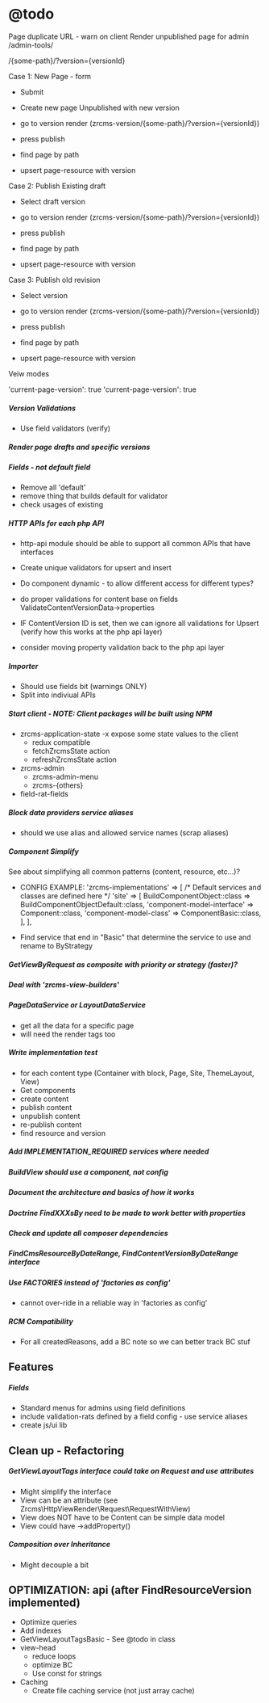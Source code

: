 @todo
=====

Page duplicate URL - warn on client
Render unpublished page for admin /admin-tools/

/{some-path}/?version={versionId}

Case 1: New Page - form 

- Submit
- Create new page Unpublished with new version

- go to version render (zrcms-version/{some-path}/?version={versionId})
- press publish
- find page by path
- upsert page-resource with version
    
Case 2: Publish Existing draft

- Select draft version

- go to version render (zrcms-version/{some-path}/?version={versionId})
- press publish
- find page by path
- upsert page-resource with version
    
Case 3: Publish old revision

- Select version

- go to version render (zrcms-version/{some-path}/?version={versionId})
- press publish
- find page by path
- upsert page-resource with version


Veiw modes

'current-page-version': true
'current-page-version': true

##### Version Validations

- Use field validators (verify)

##### Render page drafts and specific versions



##### Fields - not default field

- Remove all 'default'
- remove thing that builds default for validator
- check usages of existing

##### HTTP APIs for each php API

- http-api module should be able to support all common APIs that have interfaces
- Create unique validators for upsert and insert
- Do component dynamic - to allow different access for different types?

- do proper validations for content base on fields ValidateContentVersionData->properties
- IF ContentVersion ID is set, then we can ignore all validations for Upsert (verify how this works at the php api layer)
- consider moving property validation back to the php api layer

##### Importer 

- Should use fields bit (warnings ONLY)
- Split into indiviual APIs

##### Start client  - NOTE: Client packages will be built using NPM

- zrcms-application-state
    -x expose some state values to the client
    - redux compatible
    - fetchZrcmsState action
    - refreshZrcmsState action
- zrcms-admin
    - zrcms-admin-menu
    - zrcms-{others}
- field-rat-fields

##### Block data providers service aliases 

- should we use alias and allowed service names (scrap aliases)

##### Component Simplify 

See about simplifying all common patterns (content, resource, etc...)?

- CONFIG EXAMPLE:
    'zrcms-implementations' => [
        /* Default services and classes are defined here */
        'site' => [
            BuildComponentObject::class => BuildComponentObjectDefault::class,
            'component-model-interface' => Component::class,
            'component-model-class' => ComponentBasic::class,
        ],
    ],
    
- Find service that end in "Basic" that determine the service to use and rename to ByStrategy

##### GetViewByRequest as composite with priority or strategy (faster)?

##### Deal with 'zrcms-view-builders'

##### PageDataService or LayoutDataService

- get all the data for a specific page
- will need the render tags too

##### Write implementation test

- for each content type (Container with block, Page, Site, ThemeLayout, View)
- Get components
- create content
- publish content
- unpublish content
- re-publish content
- find resource and version
    
##### Add IMPLEMENTATION_REQUIRED services where needed 

##### BuildView should use a component, not config
    
##### Document the architecture and basics of how it works

##### Doctrine FindXXXsBy need to be made to work better with properties
    
##### Check and update all composer dependencies

##### FindCmsResourceByDateRange, FindContentVersionByDateRange interface

#####  Use FACTORIES instead of 'factories as config'

- cannot over-ride in a reliable way in 'factories as config'

##### RCM Compatibility

- For all createdReasons, add a BC note so we can better track BC stuf
    
Features
--------

##### Fields  #####

- Standard menus for admins using field definitions
- include validation-rats defined by a field config - use service aliases
- create js/ui lib
    
Clean up - Refactoring
----------------------

##### GetViewLayoutTags interface could take on Request and use attributes #####

- Might simplify the interface
- View can be an attribute (see Zrcms\HttpViewRender\Request\RequestWithView)
- View does NOT have to be Content can be simple data model
- View could have ->addProperty()

##### Composition over Inheritance #####

- Might decouple a bit
    
    
OPTIMIZATION: api (after FindResourceVersion implemented)
---------------------------------------------------------

- Optimize queries
- Add indexes
- GetViewLayoutTagsBasic - See @todo in class
- view-head
    - reduce loops
    - optimize BC
    - Use const for strings
- Caching
    - Create file caching service (not just array cache)
